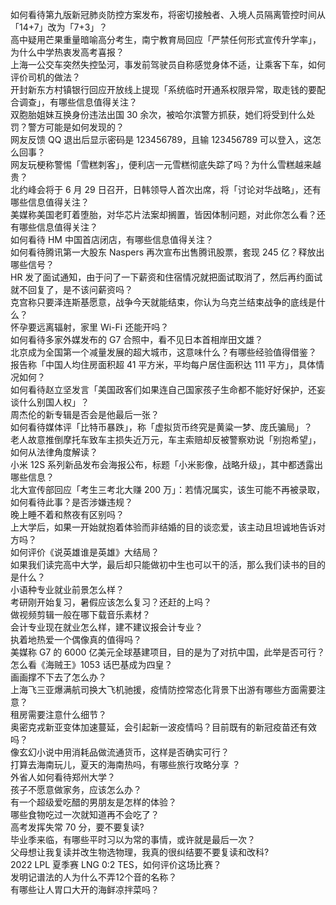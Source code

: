 如何看待第九版新冠肺炎防控方案发布，将密切接触者、入境人员隔离管控时间从「14+7」改为「7+3」？  
高中疑用芒果重量暗喻高分考生，南宁教育局回应「严禁任何形式宣传升学率」，为什么中学热衷发高考喜报？  
上海一公交车突然失控坠河，事发前驾驶员自称感觉身体不适，让乘客下车，如何评价司机的做法？  
开封新东方村镇银行回应开放线上提现「系统临时开通系权限异常，取走钱的要配合调查」，有哪些信息值得关注？  
双胞胎姐妹互换身份违法出国 30 余次，被哈尔滨警方抓获，她们将受到什么处罚？警方可能是如何发现的？  
网友反馈 QQ 退出后显示密码是 123456789，且输 123456789 可以登入，这怎么回事？  
网友玩梗称警惕「雪糕刺客」，便利店一元雪糕彻底失踪了吗？为什么雪糕越来越贵？  
北约峰会将于 6 月 29 日召开，日韩领导人首次出席，将「讨论对华战略」，还有哪些信息值得关注？  
美媒称美国老盯着堕胎，对华芯片法案却搁置，皆因体制问题，对此你怎么看？还有哪些信息值得关注？  
如何看待 HM 中国首店闭店，有哪些信息值得关注？  
如何看待腾讯第一大股东 Naspers 再次宣布出售腾讯股票，套现 245 亿？释放出哪些信号？  
HR 发了面试通知，由于问了一下薪资和住宿情况就把面试取消了，然后再约面试就不回复了，是不该问薪资吗？  
克宫称只要泽连斯基愿意，战争今天就能结束，你认为乌克兰结束战争的底线是什么？  
怀孕要远离辐射，家里 Wi-Fi 还能开吗？  
如何看待多家外媒发布的 G7 合照中，看不见日本首相岸田文雄？  
北京成为全国第一个减量发展的超大城市，这意味什么？有哪些经验值得借鉴？  
报告称「中国人均住房面积超 41 平方米，平均每户居住面积达 111 平方」，具体情况如何？  
如何看待赵立坚发言「美国政客们如果连自己国家孩子生命都不能好好保护，还妄谈什么别国人权」？  
周杰伦的新专辑是否会是他最后一张？  
如何看待媒体评「比特币暴跌」，称「虚拟货币终究是黄粱一梦、庞氏骗局」？  
老人故意推倒摩托车致车主损失近万元，车主索赔却反被警察劝说「别抱希望」，如何从法律角度解读？  
小米 12S 系列新品发布会海报公布，标题「小米影像，战略升级」，其中都透露出哪些信息？  
北大宣传部回应「考生三考北大赚 200 万」：若情况属实，该生可能不再被录取，如何看待此事？是否涉嫌违规？  
晚上睡不着和熬夜有区别吗？  
上大学后，如果一开始就抱着体验而非结婚的目的谈恋爱，该主动且坦诚地告诉对方吗？  
如何评价《说英雄谁是英雄》大结局？  
如果我们读完高中大学，最后却只能做初中生也可以干的活，那么我们读书的目的是什么？  
小语种专业就业前景怎么样？  
考研刚开始复习，暑假应该怎么复习？还赶的上吗？  
做视频剪辑一般在哪下载音乐素材？  
会计专业现在就业怎么样，建不建议报会计专业？  
执着地热爱一个偶像真的值得吗？  
美媒称 G7 的 6000 亿美元全球基建项目，目的是为了对抗中国，此举是否可行？  
怎么看《海贼王》1053 话巴基成为四皇？  
画画撑不下去了怎么办？  
上海飞三亚爆满航司换大飞机驰援，疫情防控常态化背景下出游有哪些方面需要注意？  
租房需要注意什么细节？  
奥密克戎新亚变体加速蔓延，会引起新一波疫情吗？目前既有的新冠疫苗还有效吗？  
像玄幻小说中用消耗品做流通货币，这样是否确实可行？  
打算去海南玩儿，夏天的海南热吗，有哪些旅行攻略分享 ？  
外省人如何看待郑州大学？  
孩子不愿意做家务，应该怎么办？  
有一个超级爱吃醋的男朋友是怎样的体验？  
哪些食物吃过一次就知道再不会吃了？  
高考发挥失常 70 分，要不要复读?  
毕业季来临，有哪些平时习以为常的事情，或许就是最后一次？  
父母想让我复读并改生物选物理，我真的很纠结要不要复读和改科?  
2022 LPL 夏季赛 LNG 0:2 TES，如何评价这场比赛？  
发明记谱法的人为什么不弄12个音的名称？  
有哪些让人胃口大开的海鲜凉拌菜吗？  

